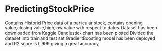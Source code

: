 # PredictingStockPrice
Contains Historicl Price data of a particular stock, contains opening value,closing value,high,low value with respect to dates.
Dataset has been downloaded from Kaggle
Candlestick chart has been plotted
Divided the dataset into train and test set
GradientBoosting model has been deployed and R2 score is 0.999 giving a great accuracy
